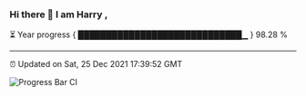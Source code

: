 ### Hi there 👋 I am Harry , 

⏳ Year progress { █████████████████████████████▁ } 98.28 %

---

⏰ Updated on Sat, 25 Dec 2021 17:39:52 GMT

![Progress Bar CI](https://github.com/duykhang68/duykhang68/workflows/Progress%20Bar%20CI/badge.svg)
